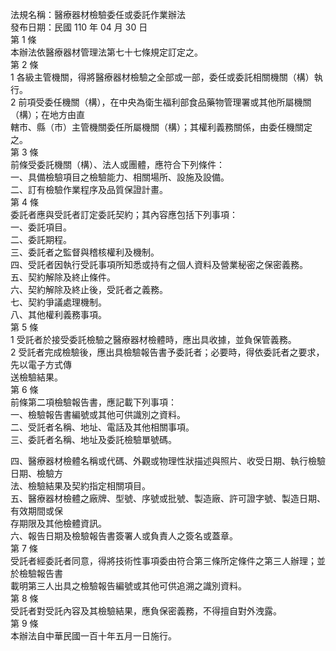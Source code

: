 法規名稱：醫療器材檢驗委任或委託作業辦法  
發布日期：民國 110 年 04 月 30 日  
第 1 條  
本辦法依醫療器材管理法第七十七條規定訂定之。  
第 2 條  
1 各級主管機關，得將醫療器材檢驗之全部或一部，委任或委託相關機關（構）執行。  
2 前項受委任機關（構），在中央為衛生福利部食品藥物管理署或其他所屬機關（構）；在地方由直  
轄市、縣（市）主管機關委任所屬機關（構）；其權利義務關係，由委任機關定之。  
第 3 條  
前條受委託機關（構）、法人或團體，應符合下列條件：  
一、具備檢驗項目之檢驗能力、相關場所、設施及設備。  
二、訂有檢驗作業程序及品質保證計畫。  
第 4 條  
委託者應與受託者訂定委託契約；其內容應包括下列事項：  
一、委託項目。  
二、委託期程。  
三、委託者之監督與稽核權利及機制。  
四、受託者因執行受託事項所知悉或持有之個人資料及營業秘密之保密義務。  
五、契約解除及終止條件。  
六、契約解除及終止後，受託者之義務。  
七、契約爭議處理機制。  
八、其他權利義務事項。  
第 5 條  
1 受託者於接受委託檢驗之醫療器材檢體時，應出具收據，並負保管義務。  
2 受託者完成檢驗後，應出具檢驗報告書予委託者；必要時，得依委託者之要求，先以電子方式傳  
送檢驗結果。  
第 6 條  
前條第二項檢驗報告書，應記載下列事項：  
一、檢驗報告書編號或其他可供識別之資料。  
二、受託者名稱、地址、電話及其他相關事項。  
三、委託者名稱、地址及委託檢驗單號碼。  


四、醫療器材檢體名稱或代碼、外觀或物理性狀描述與照片、收受日期、執行檢驗日期、檢驗方  
法、檢驗結果及契約指定相關項目。  
五、醫療器材檢體之廠牌、型號、序號或批號、製造廠、許可證字號、製造日期、有效期間或保  
存期限及其他檢體資訊。  
六、報告日期及檢驗報告書簽署人或負責人之簽名或蓋章。  
第 7 條  
受託者經委託者同意，得將技術性事項委由符合第三條所定條件之第三人辦理；並於檢驗報告書  
載明第三人出具之檢驗報告編號或其他可供追溯之識別資料。  
第 8 條  
受託者對受託內容及其檢驗結果，應負保密義務，不得擅自對外洩露。  
第 9 條  
本辦法自中華民國一百十年五月一日施行。  


